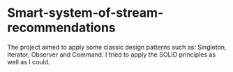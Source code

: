 # Smart-system-of-stream-recommendations
The project aimed to apply some classic design patterns such as: Singleton, Iterator, Observer and Command. I tried to apply the SOLID principles as well as I could.
